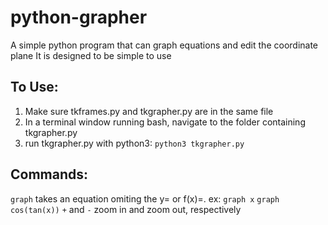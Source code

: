 # python-grapher
A simple python program that can graph equations and edit the coordinate plane
It is designed to be simple to use

## To Use:
1. Make sure tkframes.py and tkgrapher.py are in the same file
2. In a terminal window running bash, navigate to the folder containing tkgrapher.py
3. run tkgrapher.py with python3: `python3 tkgrapher.py`

## Commands:

`graph` takes an equation omiting the y= or f(x)=. ex: `graph x` `graph cos(tan(x))`
`+` and `-` zoom in and zoom out, respectively
